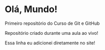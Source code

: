 # Olá, Mundo!
 Primeiro repositório do Curso de Git e GitHub

 Repositório criado durante uma aula ao vivo!

 Essa linha eu adicionei diretamente no site!
